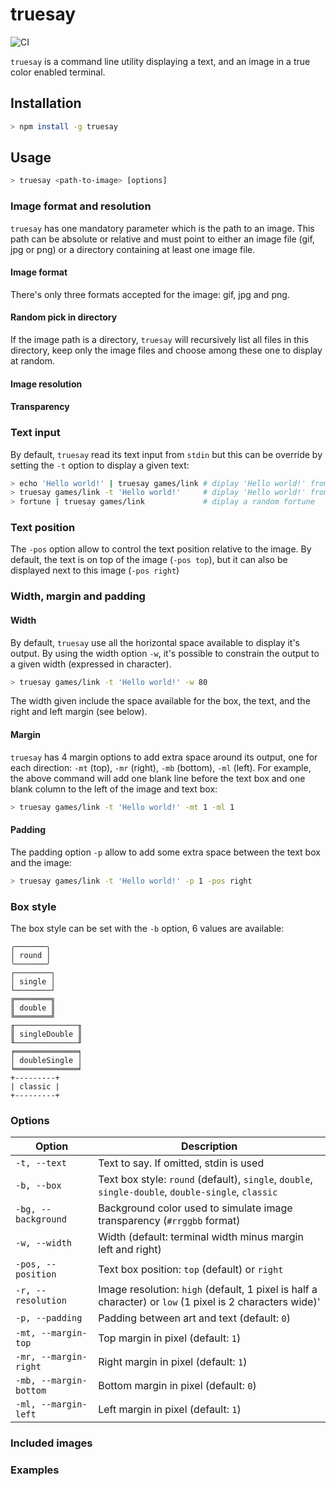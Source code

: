# truesay

![CI](https://github.com/eliep/truesay/workflows/CI/badge.svg)

`truesay` is a command line utility displaying a text, and an image 
in a true color enabled terminal.

## Installation

```bash
> npm install -g truesay
```

## Usage

```bash
> truesay <path-to-image> [options]
```

### Image format and resolution
`truesay` has one mandatory parameter which is the path to an image. 
This path can be absolute or relative and must point to either an image file 
(gif, jpg or png) or a directory containing at least one image file.

#### Image format
There's only three formats accepted for the image: gif, jpg and png. 

#### Random pick in directory
If the image path is a directory, `truesay` will recursively list all files in
this directory, keep only the image files and choose among these one to display at random.  

#### Image resolution


#### Transparency



### Text input
By default, `truesay` read its text input from `stdin` but 
this can be override by setting the `-t` option to display a given text:

 ```bash
 > echo 'Hello world!' | truesay games/link # diplay 'Hello world!' from stdin
 > truesay games/link -t 'Hello world!'     # diplay 'Hello world!' from -t option
 > fortune | truesay games/link             # diplay a random fortune
 ```

### Text position
The `-pos` option allow to control the text position relative to the image. 
By default, the text is on top of the image (`-pos top`), but it can also be displayed
next to this image (`-pos right`)

### Width, margin and padding 

#### Width
By default, `truesay` use all the horizontal space available to display it's output. 
By using the width option `-w`, it's possible to constrain the output to a given width 
(expressed in character). 
  
```bash
> truesay games/link -t 'Hello world!' -w 80
```

The width given include the space available for the box, the text, 
and the right and left margin (see below). 

#### Margin
`truesay` has 4 margin options to add extra space around its output,
one for each direction: `-mt` (top), `-mr` (right), `-mb` (bottom), `-ml` (left).
For example, the above command will add one blank line before the text box and one
blank column to the left of the image and text box:

```bash
> truesay games/link -t 'Hello world!' -mt 1 -ml 1
```

#### Padding
The padding option `-p` allow to add some extra space 
between the text box and the image:

```bash
> truesay games/link -t 'Hello world!' -p 1 -pos right
```
 
### Box style
The box style can be set with the `-b` option, 6 values are available: 

``` 
╭───────╮
│ round │
╰───────╯
┌────────┐
│ single │
└────────┘
╔════════╗
║ double ║
╚════════╝
╓──────────────╖
║ singleDouble ║
╙──────────────╜
╒══════════════╕
│ doubleSingle │
╘══════════════╛
+---------+
| classic |
+---------+
```

### Options

Option | Description
-------| -------------
`-t, --text` | Text to say. If omitted, stdin is used
`-b, --box` | Text box style: `round` (default), `single`, `double`, `single-double`, `double-single`, `classic`
`-bg, --background` | Background color used to simulate image transparency (`#rrggbb` format)
`-w, --width` | Width (default: terminal width minus margin left and right)
`-pos, --position` | Text box position: `top` (default) or `right`
`-r, --resolution` | Image resolution: `high` (default, 1 pixel is half a character) or `low` (1 pixel is 2 characters wide)'
`-p, --padding` | Padding between art and text (default: `0`)
`-mt, --margin-top` | Top margin in pixel (default: `1`)
`-mr, --margin-right` | Right margin in pixel (default: `1`)
`-mb, --margin-bottom` | Bottom margin in pixel (default: `0`)
`-ml, --margin-left` | Left margin in pixel (default: `1`)
 
### Included images


### Examples




 